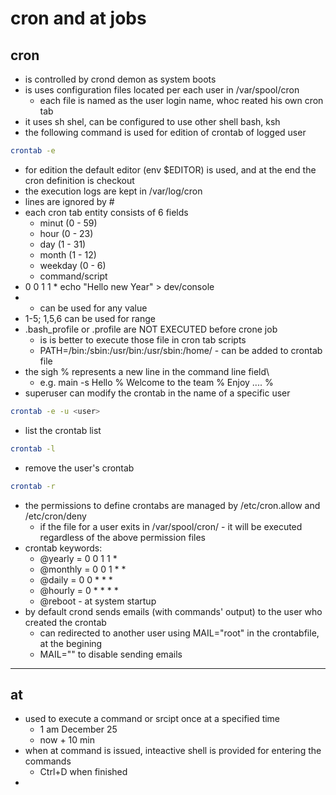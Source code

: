 # cron and at jobs
## cron 
+ is controlled by crond demon as system boots
+ is uses configuration files located per each user in /var/spool/cron
  + each file is named as the user login name, whoc reated his own cron tab
+ it uses sh shel, can be configured to use other shell bash, ksh
+ the following command is used for edition of crontab of logged user
```sh
crontab -e
```
+ for edition the default editor (env $EDITOR) is used, and at the end the cron definition is checkout 
+ the execution logs are kept in /var/log/cron
+ lines are ignored by #
+ each cron tab entity consists of 6 fields
  + minut (0 - 59)
  + hour (0 - 23)
  + day (1 - 31)
  + month (1 - 12)
  + weekday (0 - 6)
  + command/script
+ 0 0 1 1 * echo "Hello new Year" > dev/console
+ * can be used for any value
+ 1-5; 1,5,6 can be used for range
+ .bash_profile or .profile are NOT EXECUTED before crone job
  + is is better to execute those file in cron tab scripts
  + PATH=/bin:/sbin:/usr/bin:/usr/sbin:/home/<user> - can be added to crontab file
+ the sigh % represents a new line in the command line field\
  + e.g. main -s Hello <user> % Welcome to the team % Enjoy .... %
+ superuser can modify the crontab in the name of a specific user
```sh
crontab -e -u <user>
```
+ list the crontab list
```sh
crontab -l
```
+ remove the user's crontab
```sh
crontab -r
```
+ the permissions to define crontabs are managed by /etc/cron.allow and /etc/cron/deny
  + if the file for a user exits in /var/spool/cron/<user> - it will be executed regardless of the above permission files
+ crontab keywords:
  + @yearly = 0 0 1 1 *
  + @monthly = 0 0 1 * * 
  + @daily = 0 0 * * *
  + @hourly = 0 * * * *
  + @reboot - at system startup
+ by default crond sends emails (with commands' output) to the user who created the crontab
  + can redirected to another user using MAIL="root" in the crontabfile, at the begining
  + MAIL="" to disable sending emails
___
## at
+ used to execute a command or srcipt once at a specified time
  + 1 am December 25
  + now + 10 min
+ when at command is issued, inteactive shell is provided for entering the commands
  + Ctrl+D when finished
+ 
